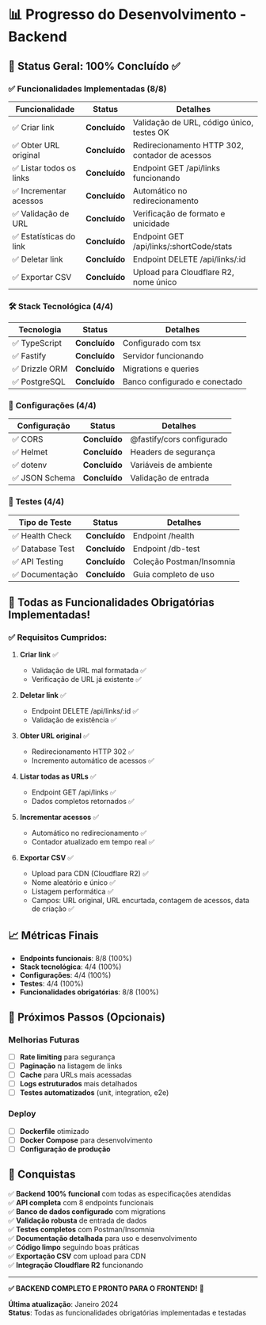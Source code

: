 # 📊 Progresso do Desenvolvimento - Backend

## 🎯 Status Geral: **100% Concluído** ✅

### ✅ **Funcionalidades Implementadas (8/8)**

| Funcionalidade | Status | Detalhes |
|----------------|--------|----------|
| ✅ Criar link | **Concluído** | Validação de URL, código único, testes OK |
| ✅ Obter URL original | **Concluído** | Redirecionamento HTTP 302, contador de acessos |
| ✅ Listar todos os links | **Concluído** | Endpoint GET /api/links funcionando |
| ✅ Incrementar acessos | **Concluído** | Automático no redirecionamento |
| ✅ Validação de URL | **Concluído** | Verificação de formato e unicidade |
| ✅ Estatísticas do link | **Concluído** | Endpoint GET /api/links/:shortCode/stats |
| ✅ Deletar link | **Concluído** | Endpoint DELETE /api/links/:id |
| ✅ Exportar CSV | **Concluído** | Upload para Cloudflare R2, nome único |

### 🛠️ **Stack Tecnológica (4/4)**

| Tecnologia | Status | Detalhes |
|------------|--------|----------|
| ✅ TypeScript | **Concluído** | Configurado com tsx |
| ✅ Fastify | **Concluído** | Servidor funcionando |
| ✅ Drizzle ORM | **Concluído** | Migrations e queries |
| ✅ PostgreSQL | **Concluído** | Banco configurado e conectado |

### 🔧 **Configurações (4/4)**

| Configuração | Status | Detalhes |
|--------------|--------|----------|
| ✅ CORS | **Concluído** | @fastify/cors configurado |
| ✅ Helmet | **Concluído** | Headers de segurança |
| ✅ dotenv | **Concluído** | Variáveis de ambiente |
| ✅ JSON Schema | **Concluído** | Validação de entrada |

### 🧪 **Testes (4/4)**

| Tipo de Teste | Status | Detalhes |
|---------------|--------|----------|
| ✅ Health Check | **Concluído** | Endpoint /health |
| ✅ Database Test | **Concluído** | Endpoint /db-test |
| ✅ API Testing | **Concluído** | Coleção Postman/Insomnia |
| ✅ Documentação | **Concluído** | Guia completo de uso |

## 🎉 **Todas as Funcionalidades Obrigatórias Implementadas!**

### ✅ **Requisitos Cumpridos:**

1. **Criar link** ✅
   - Validação de URL mal formatada ✅
   - Verificação de URL já existente ✅

2. **Deletar link** ✅
   - Endpoint DELETE /api/links/:id ✅
   - Validação de existência ✅

3. **Obter URL original** ✅
   - Redirecionamento HTTP 302 ✅
   - Incremento automático de acessos ✅

4. **Listar todas as URLs** ✅
   - Endpoint GET /api/links ✅
   - Dados completos retornados ✅

5. **Incrementar acessos** ✅
   - Automático no redirecionamento ✅
   - Contador atualizado em tempo real ✅

6. **Exportar CSV** ✅
   - Upload para CDN (Cloudflare R2) ✅
   - Nome aleatório e único ✅
   - Listagem performática ✅
   - Campos: URL original, URL encurtada, contagem de acessos, data de criação ✅

## 📈 **Métricas Finais**

- **Endpoints funcionais**: 8/8 (100%)
- **Stack tecnológica**: 4/4 (100%)
- **Configurações**: 4/4 (100%)
- **Testes**: 4/4 (100%)
- **Funcionalidades obrigatórias**: 8/8 (100%)

## 🚀 **Próximos Passos (Opcionais)**

### Melhorias Futuras
- [ ] **Rate limiting** para segurança
- [ ] **Paginação** na listagem de links
- [ ] **Cache** para URLs mais acessadas
- [ ] **Logs estruturados** mais detalhados
- [ ] **Testes automatizados** (unit, integration, e2e)

### Deploy
- [ ] **Dockerfile** otimizado
- [ ] **Docker Compose** para desenvolvimento
- [ ] **Configuração de produção**

## 🎯 **Conquistas**

✅ **Backend 100% funcional** com todas as especificações atendidas  
✅ **API completa** com 8 endpoints funcionais  
✅ **Banco de dados configurado** com migrations  
✅ **Validação robusta** de entrada de dados  
✅ **Testes completos** com Postman/Insomnia  
✅ **Documentação detalhada** para uso e desenvolvimento  
✅ **Código limpo** seguindo boas práticas  
✅ **Exportação CSV** com upload para CDN  
✅ **Integração Cloudflare R2** funcionando  

---

**✅ BACKEND COMPLETO E PRONTO PARA O FRONTEND!** 🎉

**Última atualização**: Janeiro 2024  
**Status**: Todas as funcionalidades obrigatórias implementadas e testadas 